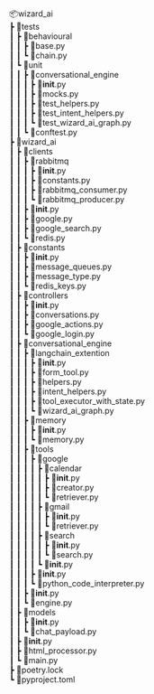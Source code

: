 📦wizard_ai    
 ┣ 📂tests    
 ┃ ┣ 📂behavioural    
 ┃ ┃ ┣ 📜base.py    
 ┃ ┃ ┗ 📜chain.py    
 ┃ ┗ 📂unit    
 ┃ ┃ ┣ 📂conversational_engine    
 ┃ ┃ ┃ ┣ 📜__init__.py    
 ┃ ┃ ┃ ┣ 📜mocks.py    
 ┃ ┃ ┃ ┣ 📜test_helpers.py    
 ┃ ┃ ┃ ┣ 📜test_intent_helpers.py    
 ┃ ┃ ┃ ┗ 📜test_wizard_ai_graph.py    
 ┃ ┃ ┗ 📜conftest.py    
 ┣ 📂wizard_ai    
 ┃ ┣ 📂clients    
 ┃ ┃ ┣ 📂rabbitmq    
 ┃ ┃ ┃ ┣ 📜__init__.py    
 ┃ ┃ ┃ ┣ 📜constants.py    
 ┃ ┃ ┃ ┣ 📜rabbitmq_consumer.py    
 ┃ ┃ ┃ ┗ 📜rabbitmq_producer.py    
 ┃ ┃ ┣ 📜__init__.py    
 ┃ ┃ ┣ 📜google.py    
 ┃ ┃ ┣ 📜google_search.py    
 ┃ ┃ ┗ 📜redis.py    
 ┃ ┣ 📂constants    
 ┃ ┃ ┣ 📜__init__.py    
 ┃ ┃ ┣ 📜message_queues.py    
 ┃ ┃ ┣ 📜message_type.py    
 ┃ ┃ ┗ 📜redis_keys.py    
 ┃ ┣ 📂controllers    
 ┃ ┃ ┣ 📜__init__.py    
 ┃ ┃ ┣ 📜conversations.py    
 ┃ ┃ ┣ 📜google_actions.py    
 ┃ ┃ ┗ 📜google_login.py    
 ┃ ┣ 📂conversational_engine    
 ┃ ┃ ┣ 📂langchain_extention    
 ┃ ┃ ┃ ┣ 📜__init__.py    
 ┃ ┃ ┃ ┣ 📜form_tool.py    
 ┃ ┃ ┃ ┣ 📜helpers.py    
 ┃ ┃ ┃ ┣ 📜intent_helpers.py    
 ┃ ┃ ┃ ┣ 📜tool_executor_with_state.py    
 ┃ ┃ ┃ ┗ 📜wizard_ai_graph.py    
 ┃ ┃ ┣ 📂memory    
 ┃ ┃ ┃ ┣ 📜__init__.py    
 ┃ ┃ ┃ ┗ 📜memory.py    
 ┃ ┃ ┣ 📂tools    
 ┃ ┃ ┃ ┣ 📂google    
 ┃ ┃ ┃ ┃ ┣ 📂calendar    
 ┃ ┃ ┃ ┃ ┃ ┣ 📜__init__.py    
 ┃ ┃ ┃ ┃ ┃ ┣ 📜creator.py    
 ┃ ┃ ┃ ┃ ┃ ┗ 📜retriever.py    
 ┃ ┃ ┃ ┃ ┣ 📂gmail    
 ┃ ┃ ┃ ┃ ┃ ┣ 📜__init__.py    
 ┃ ┃ ┃ ┃ ┃ ┗ 📜retriever.py    
 ┃ ┃ ┃ ┃ ┣ 📂search    
 ┃ ┃ ┃ ┃ ┃ ┣ 📜__init__.py    
 ┃ ┃ ┃ ┃ ┃ ┗ 📜search.py    
 ┃ ┃ ┃ ┃ ┗ 📜__init__.py    
 ┃ ┃ ┃ ┣ 📜__init__.py    
 ┃ ┃ ┃ ┗ 📜python_code_interpreter.py    
 ┃ ┃ ┣ 📜__init__.py    
 ┃ ┃ ┗ 📜engine.py    
 ┃ ┣ 📂models    
 ┃ ┃ ┣ 📜__init__.py    
 ┃ ┃ ┗ 📜chat_payload.py    
 ┃ ┣ 📜__init__.py    
 ┃ ┣ 📜html_processor.py    
 ┃ ┗ 📜main.py    
 ┣ 📜poetry.lock    
 ┗ 📜pyproject.toml